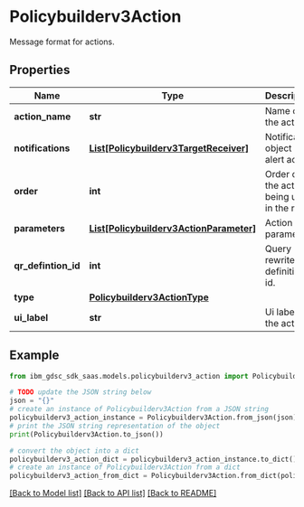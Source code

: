 # Policybuilderv3Action

Message format for actions.

## Properties

Name | Type | Description | Notes
------------ | ------------- | ------------- | -------------
**action_name** | **str** | Name of the action. | [optional] 
**notifications** | [**List[Policybuilderv3TargetReceiver]**](Policybuilderv3TargetReceiver.md) | Notification object if for alert action. | [optional] 
**order** | **int** | Order of the action being used in the rules. | [optional] 
**parameters** | [**List[Policybuilderv3ActionParameter]**](Policybuilderv3ActionParameter.md) | Action parameters. | [optional] 
**qr_defintion_id** | **int** | Query rewrite definition id. | [optional] 
**type** | [**Policybuilderv3ActionType**](Policybuilderv3ActionType.md) |  | [optional] 
**ui_label** | **str** | Ui label for the action. | [optional] 

## Example

```python
from ibm_gdsc_sdk_saas.models.policybuilderv3_action import Policybuilderv3Action

# TODO update the JSON string below
json = "{}"
# create an instance of Policybuilderv3Action from a JSON string
policybuilderv3_action_instance = Policybuilderv3Action.from_json(json)
# print the JSON string representation of the object
print(Policybuilderv3Action.to_json())

# convert the object into a dict
policybuilderv3_action_dict = policybuilderv3_action_instance.to_dict()
# create an instance of Policybuilderv3Action from a dict
policybuilderv3_action_from_dict = Policybuilderv3Action.from_dict(policybuilderv3_action_dict)
```
[[Back to Model list]](../README.md#documentation-for-models) [[Back to API list]](../README.md#documentation-for-api-endpoints) [[Back to README]](../README.md)


